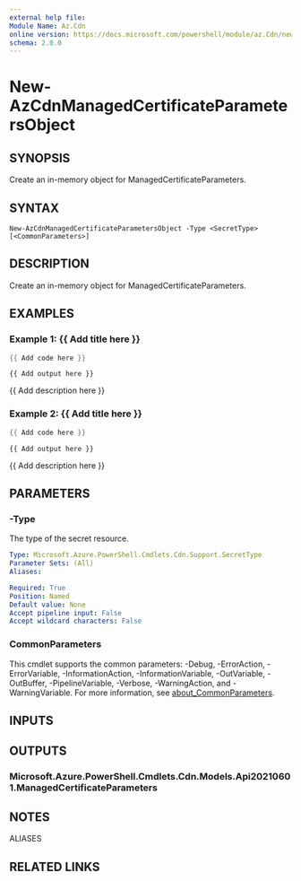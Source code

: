 ```yaml
---
external help file:
Module Name: Az.Cdn
online version: https://docs.microsoft.com/powershell/module/az.Cdn/new-AzCdnManagedCertificateParametersObject
schema: 2.0.0
---
```


# New-AzCdnManagedCertificateParametersObject

## SYNOPSIS
Create an in-memory object for ManagedCertificateParameters.

## SYNTAX

```
New-AzCdnManagedCertificateParametersObject -Type <SecretType> [<CommonParameters>]
```

## DESCRIPTION
Create an in-memory object for ManagedCertificateParameters.

## EXAMPLES

### Example 1: {{ Add title here }}
```powershell
{{ Add code here }}
```

```output
{{ Add output here }}
```

{{ Add description here }}

### Example 2: {{ Add title here }}
```powershell
{{ Add code here }}
```

```output
{{ Add output here }}
```

{{ Add description here }}

## PARAMETERS

### -Type
The type of the secret resource.

```yaml
Type: Microsoft.Azure.PowerShell.Cmdlets.Cdn.Support.SecretType
Parameter Sets: (All)
Aliases:

Required: True
Position: Named
Default value: None
Accept pipeline input: False
Accept wildcard characters: False
```

### CommonParameters
This cmdlet supports the common parameters: -Debug, -ErrorAction, -ErrorVariable, -InformationAction, -InformationVariable, -OutVariable, -OutBuffer, -PipelineVariable, -Verbose, -WarningAction, and -WarningVariable. For more information, see [about_CommonParameters](http://go.microsoft.com/fwlink/?LinkID=113216).

## INPUTS

## OUTPUTS

### Microsoft.Azure.PowerShell.Cmdlets.Cdn.Models.Api20210601.ManagedCertificateParameters

## NOTES

ALIASES

## RELATED LINKS

